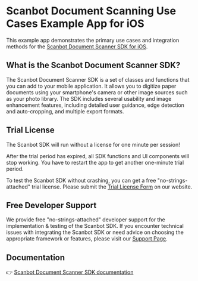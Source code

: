 # Scanbot Document Scanning Use Cases Example App for iOS

This example app demonstrates the primary use cases and integration methods for the [Scanbot Document Scanner SDK for iOS](https://scanbot.io/developer/ios-document-scanner/).

## What is the Scanbot Document Scanner SDK?

The Scanbot Document Scanner SDK is a set of classes and functions that you can add to your mobile application. It allows you to digitize paper documents using your smartphone's camera or other image sources such as your photo library. The SDK includes several usability and image enhancement features, including detailed user guidance, edge detection and auto-cropping, and multiple export formats.

## Trial License

The Scanbot SDK will run without a license for one minute per session!

After the trial period has expired, all SDK functions and UI components will stop working. You have to restart the app to get another one-minute trial period.

To test the Scanbot SDK without crashing, you can get a free "no-strings-attached" trial license. Please submit the [Trial License Form](https://scanbot.io/trial/) on our website.

## Free Developer Support

We provide free "no-strings-attached" developer support for the implementation & testing of the Scanbot SDK.
If you encounter technical issues with integrating the Scanbot SDK or need advice on choosing the appropriate
framework or features, please visit our [Support Page](https://docs.scanbot.io/support/).

## Documentation

👉 [Scanbot Document Scanner SDK documentation](https://docs.scanbot.io/document-scanner-sdk/ios/introduction/)
